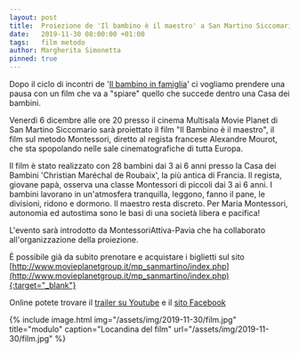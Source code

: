 ```yaml
---
layout: post
title:  Proiezione de 'Il bambino è il maestro' a San Martino Siccomario
date:   2019-11-30 08:00:00 +01:00
tags:   film metodo
author: Margherita Simonetta
pinned: true
---
```


Dopo il ciclo di incontri de '[Il bambino in famiglia](/2019/09/25/il-bambino-in-famiglia.html)' ci vogliamo prendere una pausa con un film che va a "spiare" quello che succede dentro una Casa dei bambini.

Venerdì 6 dicembre alle ore 20 presso il cinema Multisala Movie Planet di San Martino Siccomario sarà proiettato il film "Il Bambino è il maestro", il film sul metodo Montessori, diretto al regista francese Alexandre Mourot, che sta spopolando nelle sale cinematografiche di tutta Europa.

Il film è stato realizzato con 28 bambini dai 3 ai 6 anni presso la Casa dei Bambini 'Christian Maréchal de Roubaix', la più antica di Francia. Il regista, giovane papà, osserva una classe Montessori di piccoli dai 3 ai 6 anni. I bambini lavorano in un'atmosfera tranquilla, leggono, fanno il pane, le divisioni, ridono e dormono. Il maestro resta discreto. Per Maria Montessori, autonomia ed autostima sono le basi di una società libera e pacifica!

L'evento sarà introdotto da MontessoriAttiva-Pavia che ha collaborato all'organizzazione della proiezione.

È possibile già da subito prenotare e acquistare i biglietti sul sito [http://www.movieplanetgroup.it/mp_sanmartino/index.php](http://www.movieplanetgroup.it/mp_sanmartino/index.php){:target="_blank"}

Online potete trovare il [trailer su Youtube](https://www.youtube.com/watch?v=4fSOBOELbnI) e il [sito Facebook](https://www.facebook.com/filmmetodomontessori/)

{% include image.html img="/assets/img/2019-11-30/film.jpg" title="modulo" caption="Locandina del film" url="/assets/img/2019-11-30/film.jpg" %}
